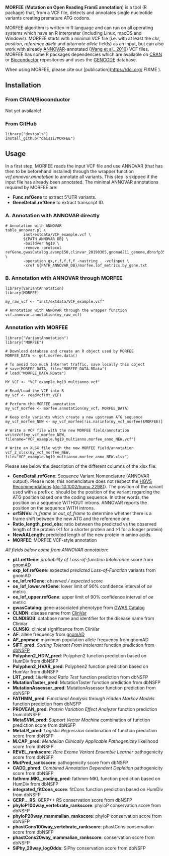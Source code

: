 **MORFEE** (**Mutation on Open Reading FramE annotation**) is a tool
(R package) that, from a VCF file, detects and annotates single nucleotide
variants creating premature ATG codons.

MORFEE algorithm is written in R language and can run on all operating
systems which have an R interpreter (including Linux, macOS and Windows).
MORFEE starts with a minimal VCF file (i.e. with at least the *chr*, *position*,
*reference allele* and *alternate allele* fields) as an input, but can also
work with already [ANNOVAR](http://annovar.openbioinformatics.org/)-annotated
([Wang et al., 2010](https://doi.org/10.1093/nar/gkq603)) VCF files.
MORFEE has some R packages dependencies which are available on
[CRAN](https://cran.r-project.org/) or
[Bioconductor](https://www.bioconductor.org/) repositories and uses the
[GENCODE](https://www.gencodegenes.org/) database.

When using MORFEE, please cite our [publication](https://doi.org/ FIXME ).

## Installation
### From CRAN/Bioconductor
Not yet available!

### From GitHub
```
library("devtools")
install_github("daissi/MORFEE")
```

## Usage

In a first step, MORFEE reads the input VCF file and use ANNOVAR (that has then
to be beforehand installed) through the wrapper function
*vcf.annovar.annotation* to annotate all variants.
This step is skipped if the input file has already been annotated.
The minimal ANNOVAR annotations required by MORFEE are:
- **Func.refGene** to extract 5'UTR variants.
- **GeneDetail.refGene** to extract transcript ID.

### A. Annotation with ANNOVAR directly
```
# Annotation with ANNOVAR
table_annovar.pl \
        inst/extdata/VCF_example.vcf \
        ${PATH_ANNOVAR_DB} \
        -buildver hg19 \
        -remove -protocol refGene,gwasCatalog,avsnp150,clinvar_20190305,gnomad211_genome,dbnsfp35a \
        -operation gx,r,f,f,f,f -nastring . -vcfinput \
        -xref ${PATH_ANNOVAR_DB}/morfee.lof_metrics.by_gene.txt
```

### B. Annotation with ANNOVAR through MORFEE
```
library(VariantAnnotation)
library(MORFEE)

my_raw_vcf <- "inst/extdata/VCF_example.vcf"

# Annotation with ANNOVAR through the wrapper function
vcf.annovar.annotation(my_raw_vcf)
```
### Annotation with MORFEE
```
library("VariantAnnotation")
library("MORFEE")

# Download database and create an R object used by MORFEE
MORFEE_DATA <- get.morfee.data()

# To avoid too much Internet traffic, save locally this object
# save(MORFEE_DATA, file="MORFEE_DATA.RData")
# load("MORFEE_DATA.RData")

MY_VCF <- "VCF_example.hg19_multianno.vcf"

# Read/Load the VCF into R
my_vcf <- readVcf(MY_VCF)

# Perform the MORFEE annotation
my_vcf_morfee <- morfee.annotation(my_vcf, MORFEE_DATA)

# Keep only variants which create a new upstream ATG sequence
my_vcf_morfee_NEW <- my_vcf_morfee[!is.na(info(my_vcf_morfee)$MORFEE)]

# Write a VCF file with the new MORFEE field/annotation
writeVcf(my_vcf_morfee_NEW, filename="VCF_example.hg19_multianno.morfee_anno_NEW.vcf")

# Write an XLSX file with the new MORFEE field/annotation
vcf_2_xlsx(my_vcf_morfee_NEW, file="VCF_example.hg19_multianno.morfee_anno_NEW.xlsx")
```

Please see below the description of the different columns of the xlsx file:
- **GeneDetail.refGene**: Sequence Variant Nomenclature (ANNOVAR output).
       Please note, this nomenclature does not respect the [HGVS Recommendations](https://varnomen.hgvs.org/) ([doi:10.1002/humu.22981](https://doi.org/10.1002/humu.22981)).
       The position of the variant used with a prefix *c.* should be the position of the variant regarding the ATG position based one the coding sequence.
       In other words, the position on a sequence WITHOUT introns. ANNOVAR reports the position on the sequence WITH introns.
- **orfSNVs**: *in_frame* or *out_of_frame* to determine whether there is a frame shift between the new ATG and the reference one.
- **Ratio_length_pred_obs**: ratio between the predicted vs the observed length of the protein (<1 for a shorter protein and >1 for a longer protein)
- **NewAALength**: predicted length of the new protein in amino acids.
- **MORFEE**: MORFEE VCF-style annotation

*All fields below come from ANNOVAR annotation*:

- **pLI.refGene**: *probability of Loss-of-function Intolerance* score from [gnomAD](https://gnomad.broadinstitute.org/)
- **exp_lof.refGene**: expected *predicted Loss-of-Function* variants from gnomAD
- **oe_lof.refGene**: *observed / expected* score
- **oe_lof_lower.refGene**: lower limit of 90% confidence interval of *oe* metric
- **oe_lof_upper.refGene**: upper limit of 90% confidence interval of *oe* metric
- **gwasCatalog**: gene-associated phenotype from [GWAS Catalog](https://www.ebi.ac.uk/gwas/)
- **CLNDN**: disease name from [ClinVar](https://www.ncbi.nlm.nih.gov/variation/)
- **CLNDISDB**: database name and identifier for the disease name from ClinVar
- **CLNSIG**: clinical significance from ClinVar
- **AF**: allele frequency from [gnomAD](https://gnomad.broadinstitute.org/)
- **AF_popmax**: maximum population allele frequency from gnomAD
- **SIFT_pred**: *Sorting Tolerant From Intolerant* function prediction from [dbNSFP](https://sites.google.com/site/jpopgen/dbNSFP)
- **Polyphen2_HDIV_pred**: Polyphen2 function prediction based on HumDiv from dbNSFP
- **Polyphen2_HVAR_pred**: Polyphen2 function prediction based on HumVar from dbNSFP
- **LRT_pred**: *Likelihood Ratio Test* function prediction from dbNSFP
- **MutationTaster_pred**: MutationTaster function prediction from dbNSFP
- **MutationAssessor_pred**: MutationAssessor function prediction from dbNSFP
- **FATHMM_pred**: *Functional Analysis through Hidden Markov Models* function prediction from dbNSFP
- **PROVEAN_pred**: *Protein Variation Effect Analyzer* function prediction from dbNSFP
- **MetaSVM_pred**: *Support Vector Machine* combination of function prediction score from dbNSFP
- **MetaLR_pred**: *Logistic Regression* combination of function prediction score from dbNSFP
- **M.CAP_pred**: *Mendelian Clinically Applicable Pathogenicity* likelihood score from dbNSFP
- **REVEL_rankscore**: *Rare Exome Variant Ensemble Learner* pathogenicity score from dbNSFP
- **MutPred_rankscore**: pathogenicity score from dbNSFP
- **CADD_phred**: *Combined Annotation Dependent Depletion* pathogenicity score from dbNSFP
- **fathmm.MKL_coding_pred**: fathmm-MKL function prediction based on HumDiv from dbNSFP
- **integrated_fitCons_score**: fitCons function prediction based on HumDiv from dbNSFP
- **GERP.._RS**: GERP++ RS conservation score from dbNSFP
- **phyloP100way_vertebrate_rankscore**: phyloP conservation score from dbNSFP
- **phyloP20way_mammalian_rankscore**: phyloP conservation score from dbNSFP
- **phastCons100way_vertebrate_rankscore**: phastCons conservation score from dbNSFP
- **phastCons20way_mammalian_rankscore**: conservation score from dbNSFP
- **SiPhy_29way_logOdds**: SiPhy conservation score from dbNSFP
